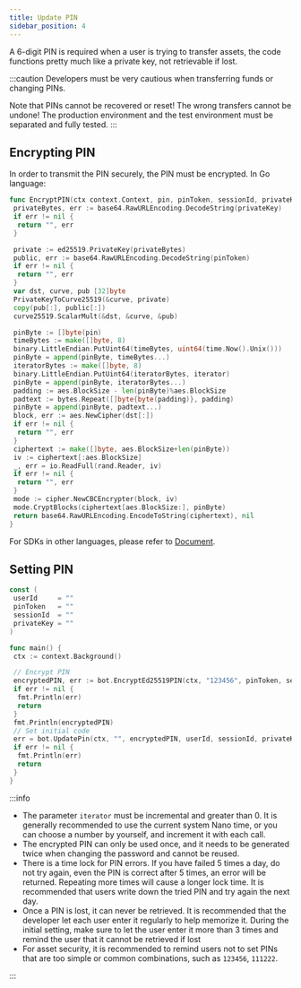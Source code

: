 ```yaml
---
title: Update PIN
sidebar_position: 4
---
```


A 6-digit PIN is required when a user is trying to transfer assets, the code functions pretty much like a private key, not retrievable if lost.

:::caution
Developers must be very cautious when transferring funds or changing PINs.

Note that PINs cannot be recovered or reset! The wrong transfers cannot be undone! The production environment and the test environment must be separated and fully tested.
:::

## Encrypting PIN

In order to transmit the PIN securely, the PIN must be encrypted. In Go language:

```go
func EncryptPIN(ctx context.Context, pin, pinToken, sessionId, privateKey string, iterator uint64) (string, error) {
 privateBytes, err := base64.RawURLEncoding.DecodeString(privateKey)
 if err != nil {
  return "", err
 }

 private := ed25519.PrivateKey(privateBytes)
 public, err := base64.RawURLEncoding.DecodeString(pinToken)
 if err != nil {
  return "", err
 }
 var dst, curve, pub [32]byte
 PrivateKeyToCurve25519(&curve, private)
 copy(pub[:], public[:])
 curve25519.ScalarMult(&dst, &curve, &pub)

 pinByte := []byte(pin)
 timeBytes := make([]byte, 8)
 binary.LittleEndian.PutUint64(timeBytes, uint64(time.Now().Unix()))
 pinByte = append(pinByte, timeBytes...)
 iteratorBytes := make([]byte, 8)
 binary.LittleEndian.PutUint64(iteratorBytes, iterator)
 pinByte = append(pinByte, iteratorBytes...)
 padding := aes.BlockSize - len(pinByte)%aes.BlockSize
 padtext := bytes.Repeat([]byte{byte(padding)}, padding)
 pinByte = append(pinByte, padtext...)
 block, err := aes.NewCipher(dst[:])
 if err != nil {
  return "", err
 }
 ciphertext := make([]byte, aes.BlockSize+len(pinByte))
 iv := ciphertext[:aes.BlockSize]
 _, err = io.ReadFull(rand.Reader, iv)
 if err != nil {
  return "", err
 }
 mode := cipher.NewCBCEncrypter(block, iv)
 mode.CryptBlocks(ciphertext[aes.BlockSize:], pinByte)
 return base64.RawURLEncoding.EncodeToString(ciphertext), nil
}
```

For SDKs in other languages, please refer to [Document](/docs/resources/sdk).

## Setting PIN

```go
const (
 userId     = ""
 pinToken   = ""
 sessionId  = ""
 privateKey = ""
)

func main() {
 ctx := context.Background()

 // Encrypt PIN
 encryptedPIN, err := bot.EncryptEd25519PIN(ctx, "123456", pinToken, sessionId, privateKey, uint64(time.Now().UnixNano()))
 if err != nil {
  fmt.Println(err)
  return
 }
 fmt.Println(encryptedPIN)
 // Set initial code
 err = bot.UpdatePin(ctx, "", encryptedPIN, userId, sessionId, privateKey)
 if err != nil {
  fmt.Println(err)
  return
 }
}
```

:::info

- The parameter `iterator` must be incremental and greater than 0. It is generally recommended to use the current system Nano time, or you can choose a number by yourself, and increment it with each call.
- The encrypted PIN can only be used once, and it needs to be generated twice when changing the password and cannot be reused.
- There is a time lock for PIN errors. If you have failed 5 times a day, do not try again, even the PIN is correct after 5 times, an error will be returned. Repeating more times will cause a longer lock time. It is recommended that users write down the tried PIN and try again the next day.
- Once a PIN is lost, it can never be retrieved. It is recommended that the developer let each user enter it regularly to help memorize it. During the initial setting, make sure to let the user enter it more than 3 times and remind the user that it cannot be retrieved if lost
- For asset security, it is recommended to remind users not to set PINs that are too simple or common combinations, such as `123456`, `111222`.

:::
